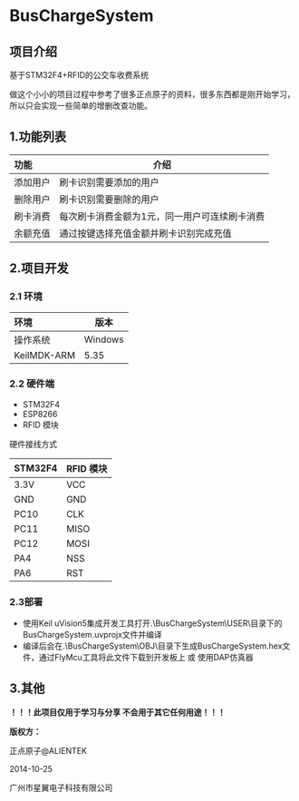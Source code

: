 # BusChargeSystem

## 项目介绍

基于STM32F4+RFID的公交车收费系统

做这个小小的项目过程中参考了很多正点原子的资料，很多东西都是刚开始学习，所以只会实现一些简单的增删改查功能。

## 1.功能列表

| 功能 | 介绍 |
| :--- | ---- |
| 添加用户 | 刷卡识别需要添加的用户 |
| 删除用户 | 刷卡识别需要删除的用户 |
| 刷卡消费 | 每次刷卡消费金额为1元，同一用户可连续刷卡消费 |
| 余额充值 | 通过按键选择充值金额并刷卡识别完成充值 |

## 2.项目开发

### 2.1 环境

| 环境        | 版本          |
| :---------- | ------------- |
| 操作系统    | Windows|
| KeilMDK-ARM | 5.35          |

### 2.2 硬件端

- STM32F4
- ESP8266
- RFID 模块

硬件接线方式

| STM32F4 | RFID 模块 |
| :-------- | --------- |
| 3.3V      | VCC       |
| GND       | GND       |
| PC10      | CLK       |
| PC11      | MISO      |
| PC12      | MOSI      |
| PA4       | NSS       |
| PA6       | RST       |

### 2.3部署
+ 使用Keil uVision5集成开发工具打开.\BusChargeSystem\USER\目录下的BusChargeSystem.uvprojx文件并编译
+ 编译后会在.\BusChargeSystem\OBJ\目录下生成BusChargeSystem.hex文件，通过FlyMcu工具将此文件下载到开发板上 或 使用DAP仿真器


## 3.其他

**！！！此项目仅用于学习与分享 不会用于其它任何用途！！！**

**版权方：**

正点原子@ALIENTEK

2014-10-25

广州市星翼电子科技有限公司